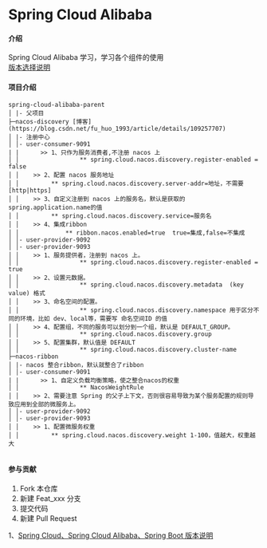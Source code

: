 # Spring Cloud Alibaba

#### 介绍
Spring Cloud Alibaba 学习，学习各个组件的使用  
[版本选择说明](https://github.com/alibaba/spring-cloud-alibaba/wiki/%E7%89%88%E6%9C%AC%E8%AF%B4%E6%98%8E)

#### 项目介绍

```
spring-cloud-alibaba-parent
│ |- 父项目
├─nacos-discovery [博客](https://blog.csdn.net/fu_huo_1993/article/details/109257707)
│ |- 注册中心
│ │- user-consumer-9091
| |		 >> 1、只作为服务消费者,不注册 nacos 上
│ │					** spring.cloud.nacos.discovery.register-enabled = false
│ │    >> 2、配置 nacos 服务地址
│ │         ** spring.cloud.nacos.discovery.server-addr=地址，不需要[http|https]
│ │    >> 3、自定义注册到 nacos 上的服务名，默认是获取的spring.application.name的值
│ │         ** spring.cloud.nacos.discovery.service=服务名
│ │    >> 4、集成ribbon
│ │    			** ribbon.nacos.enabled=true  true=集成,false=不集成
│ │- user-provider-9092
│ │- user-provider-9093
│ │    >> 1、服务提供者，注册到 nacos 上。
│ │					** spring.cloud.nacos.discovery.register-enabled = true
│ │    >> 2、设置元数据。
│ │					** spring.cloud.nacos.discovery.metadata  (key value) 格式
│ │    >> 3、命名空间的配置。
│ │					** spring.cloud.nacos.discovery.namespace 用于区分不同的环境，比如 dev、local等，需要写 命名空间ID 的值
│ │    >> 4、配置组，不同的服务可以划分到一个组，默认是 DEFAULT_GROUP。
│ │					** spring.cloud.nacos.discovery.group
│ │    >> 5、配置集群，默认值是 DEFAULT
│ │					** spring.cloud.nacos.discovery.cluster-name
├─nacos-ribbon
│ |- nacos 整合ribbon，默认就整合了ribbon
│ │- user-consumer-9091
| |		 >> 1、自定义负载均衡策略，使之整合nacos的权重 
│ │					** NacosWeightRule
│ │    >> 2、需要注意 Spring 的父子上下文，否则很容易导致为某个服务配置的规则导致应用到全部的微服务上。
│ │- user-provider-9092
│ │- user-provider-9093
│ │    >> 1、配置微服务权重
│ │         ** spring.cloud.nacos.discovery.weight 1-100，值越大，权重越大


```







#### 参与贡献

1.  Fork 本仓库
2.  新建 Feat_xxx 分支
3.  提交代码
4.  新建 Pull Request

1、[Spring Cloud、Spring Cloud Alibaba、Spring Boot 版本说明](https://github.com/alibaba/spring-cloud-alibaba/wiki/%E7%89%88%E6%9C%AC%E8%AF%B4%E6%98%8E)  